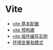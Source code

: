 # Vite

- [vite 基本配置](./00_vite%20基本配置.md)
- [vite 预构建](./01_vite%20预构建.md)
- [vite 插件编写实例](./02_vite%20插件编写实例.md)
- [环境变量和模式](./03_环境变量和模式.md)
